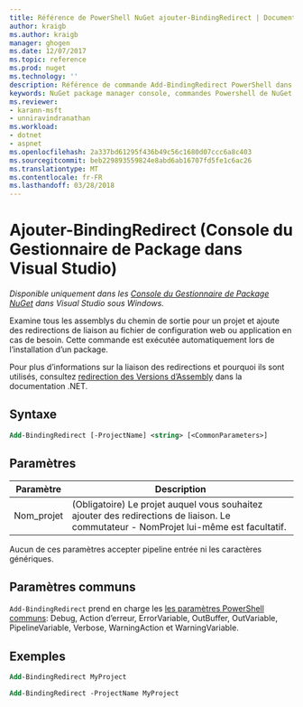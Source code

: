 ```yaml
---
title: Référence de PowerShell NuGet ajouter-BindingRedirect | Documents Microsoft
author: kraigb
ms.author: kraigb
manager: ghogen
ms.date: 12/07/2017
ms.topic: reference
ms.prod: nuget
ms.technology: ''
description: Référence de commande Add-BindingRedirect PowerShell dans la Console du Gestionnaire de Package NuGet dans Visual Studio.
keywords: NuGet package manager console, commandes Powershell de NuGet, référence NuGet Powershell, Add-BindingRedirect
ms.reviewer:
- karann-msft
- unniravindranathan
ms.workload:
- dotnet
- aspnet
ms.openlocfilehash: 2a337bd61295f436b49c56c1680d07ccc6a8c403
ms.sourcegitcommit: beb229893559824e8abd6ab16707fd5fe1c6ac26
ms.translationtype: MT
ms.contentlocale: fr-FR
ms.lasthandoff: 03/28/2018
---
```

# <a name="add-bindingredirect-package-manager-console-in-visual-studio"></a>Ajouter-BindingRedirect (Console du Gestionnaire de Package dans Visual Studio)

*Disponible uniquement dans les [Console du Gestionnaire de Package NuGet](package-manager-console.md) dans Visual Studio sous Windows.*

Examine tous les assemblys du chemin de sortie pour un projet et ajoute des redirections de liaison au fichier de configuration web ou application en cas de besoin. Cette commande est exécutée automatiquement lors de l’installation d’un package.

Pour plus d’informations sur la liaison des redirections et pourquoi ils sont utilisés, consultez [redirection des Versions d’Assembly](/dotnet/framework/configure-apps/redirect-assembly-versions) dans la documentation .NET.

## <a name="syntax"></a>Syntaxe

```ps
Add-BindingRedirect [-ProjectName] <string> [<CommonParameters>]
```

## <a name="parameters"></a>Paramètres

| Paramètre | Description |
| --- | --- |
| Nom_projet | (Obligatoire) Le projet auquel vous souhaitez ajouter des redirections de liaison. Le commutateur - NomProjet lui-même est facultatif. |

Aucun de ces paramètres accepter pipeline entrée ni les caractères génériques.

## <a name="common-parameters"></a>Paramètres communs

`Add-BindingRedirect` prend en charge les [les paramètres PowerShell communs](http://go.microsoft.com/fwlink/?LinkID=113216): Debug, Action d’erreur, ErrorVariable, OutBuffer, OutVariable, PipelineVariable, Verbose, WarningAction et WarningVariable.

## <a name="examples"></a>Exemples

```ps
Add-BindingRedirect MyProject

Add-BindingRedirect -ProjectName MyProject
```